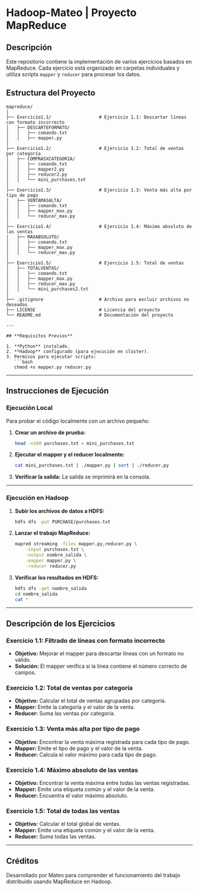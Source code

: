 # Hadoop-Mateo | Proyecto MapReduce

## Descripción
Este repositorio contiene la implementación de varios ejercicios basados en MapReduce. Cada ejercicio está organizado en carpetas individuales y utiliza scripts `mapper` y `reducer` para procesar los datos.

## Estructura del Proyecto

```plaintext
mapreduce/
│
├── Exercicio1.1/                  # Ejercicio 1.1: Descartar líneas con formato incorrecto
│   ├── DESCARTEFORMATO/           
│   │   ├── comando.txt
│   │   ├── mapper.py
│
├── Exercicio1.2/                  # Ejercicio 1.2: Total de ventas por categoría
│   ├── COMPRASXCATEGORIA/         
│   │   ├── comando.txt
│   │   ├── mapper2.py
│   │   ├── reducer2.py
│   │   └── mini_purchases.txt
│
├── Exercicio1.3/                  # Ejercicio 1.3: Venta más alta por tipo de pago
│   ├── VENTAMASALTA/              
│   │   ├── comando.txt
│   │   ├── mapper_max.py
│   │   └── reducer_max.py
│
├── Exercicio1.4/                  # Ejercicio 1.4: Máximo absoluto de las ventas
│   ├── MAXABSOLUTO/               
│   │   ├── comando.txt
│   │   ├── mapper_max.py
│   │   └── reducer_max.py
│
├── Exercicio1.5/                  # Ejercicio 1.5: Total de ventas
│   ├── TOTALVENTAS/               
│   │   ├── comando.txt
│   │   ├── mapper_max.py
│   │   ├── reducer_max.py
│   │   └── mini_purchases2.txt
│
├── .gitignore                     # Archivo para excluir archivos no deseados
├── LICENSE                        # Licencia del proyecto
└── README.md                      # Documentación del proyecto

---

## **Requisitos Previos**

1. **Python** instalado.
2. **Hadoop** configurado (para ejecución en clúster).
3. Permisos para ejecutar scripts:
   ```bash
   chmod +x mapper.py reducer.py
   ```

---

## **Instrucciones de Ejecución**

### **Ejecución Local**

Para probar el código localmente con un archivo pequeño:

1. **Crear un archivo de prueba:**
   ```bash
   head -n100 purchases.txt > mini_purchases.txt
   ```

2. **Ejecutar el mapper y el reducer localmente:**
   ```bash
   cat mini_purchases.txt | ./mapper.py | sort | ./reducer.py
   ```

3. **Verificar la salida:**
   La salida se imprimirá en la consola.

---

### **Ejecución en Hadoop**

1. **Subir los archivos de datos a HDFS:**
   ```bash
   hdfs dfs -put PURCHASE/purchases.txt
   ```

2. **Lanzar el trabajo MapReduce:**
   ```bash
   mapred streaming -files mapper.py,reducer.py \
       -input purchases.txt \
       -output nombre_salida \
       -mapper mapper.py \
       -reducer reducer.py
   ```

3. **Verificar los resultados en HDFS:**
   ```bash
   hdfs dfs -get nombre_salida
   cd nombre_salida
   cat *
   ```

---

## **Descripción de los Ejercicios**

### **Exercicio 1.1: Filtrado de líneas con formato incorrecto**
- **Objetivo:** Mejorar el mapper para descartar líneas con un formato no válido.
- **Solución:** El mapper verifica si la línea contiene el número correcto de campos.

### **Exercicio 1.2: Total de ventas por categoría**
- **Objetivo:** Calcular el total de ventas agrupadas por categoría.
- **Mapper:** Emite la categoría y el valor de la venta.
- **Reducer:** Suma las ventas por categoría.

### **Exercicio 1.3: Venta más alta por tipo de pago**
- **Objetivo:** Encontrar la venta máxima registrada para cada tipo de pago.
- **Mapper:** Emite el tipo de pago y el valor de la venta.
- **Reducer:** Calcula el valor máximo para cada tipo de pago.

### **Exercicio 1.4: Máximo absoluto de las ventas**
- **Objetivo:** Encontrar la venta máxima entre todas las ventas registradas.
- **Mapper:** Emite una etiqueta común y el valor de la venta.
- **Reducer:** Encuentra el valor máximo absoluto.

### **Exercicio 1.5: Total de todas las ventas**
- **Objetivo:** Calcular el total global de ventas.
- **Mapper:** Emite una etiqueta común y el valor de la venta.
- **Reducer:** Suma todas las ventas.

---

## **Créditos**

Desarrollado por Mateo para comprender el funcionamiento del trabajo distribuido usando MapReduce en Hadoop.

